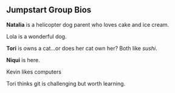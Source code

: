 ## Jumpstart Group Bios

**Natalia** is a helicopter dog parent who loves cake and ice cream.

Lola is a wonderful dog.

**Tori** is owns a cat...or does her cat own her? Both like *sushi*. 

**Niqui** is here.

Kevin likes computers

Tori thinks git is challenging but worth learning. 
